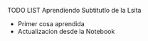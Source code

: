 TODO LIST Aprendiendo
Subtitutlo de la Lsita
- Primer cosa aprendida
- Actualizacion desde la Notebook
